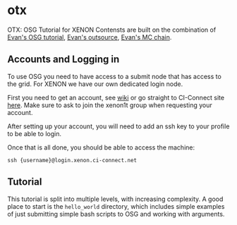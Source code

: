 # otx
OTX: OSG Tutorial for XENON
Contensts are built on the combination of [Evan's OSG tutorial](https://github.com/ershockley/osg_tutorial), [Evan's outsource](https://github.com/ershockley/osg_tutorial), [Evan's MC chain](https://github.com/XENONnT/mc_chain/blob/master/mc_chain.py).
## Accounts and Logging in

 To use OSG you need to have access to a submit node that has access to the grid. For XENON we have our own dedicated login node.

 First you need to get an account, see [wiki](https://xe1t-wiki.lngs.infn.it/doku.php?id=xenon:xenon1t:cmp:computing:midway_cluster:instructions) or go straight to CI-Connect site [here](https://www.ci-connect.net). Make sure to ask to join the xenon1t group when requesting your account.

 After setting up your account, you will need to add an ssh key to your profile to be able to login.

Once that is all done, you should be able to access the machine:
```
ssh {username}@login.xenon.ci-connect.net
```
## Tutorial
This tutorial is split into multiple levels, with increasing complexity.
A good place to start is the `hello_world` directory, which includes simple examples of just submitting simple bash scripts to OSG and working with arguments.
